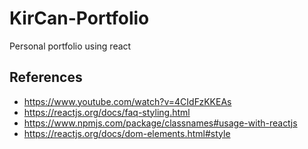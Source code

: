 # KirCan-Portfolio
Personal portfolio using react



## References

- https://www.youtube.com/watch?v=4CIdFzKKEAs
- https://reactjs.org/docs/faq-styling.html
- https://www.npmjs.com/package/classnames#usage-with-reactjs
- https://reactjs.org/docs/dom-elements.html#style